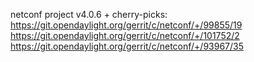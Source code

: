 netconf project v4.0.6 + cherry-picks:
https://git.opendaylight.org/gerrit/c/netconf/+/99855/19
https://git.opendaylight.org/gerrit/c/netconf/+/101752/2
https://git.opendaylight.org/gerrit/c/netconf/+/93967/35
